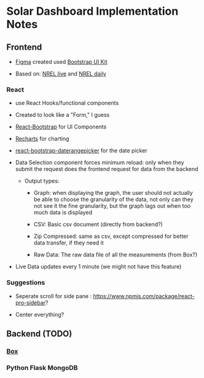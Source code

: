 # Solar Dashboard Implementation Notes

## Frontend

* [Figma](https://www.figma.com/file/29rFLNlgjcEXfhJ0YYqAzQ/Solar-Dashboard?node-id=0%3A1) created used [Bootstrap UI Kit](https://www.figma.com/community/file/876022745968684318)

* Based on: [NREL live](https://midcdmz.nrel.gov/apps/daily.pl?site=RAZON&live=1)
    and [NREL daily](https://midcdmz.nrel.gov/apps/daily.pl?site=RAZON&start=20170216&yr=2021&mo=6&dy=29>)

### React

* use React Hooks/functional components

* Created to look like a "Form," I guess

* [React-Bootstrap](https://react-bootstrap.github.io/) for UI Components

* [Recharts](https://recharts.org/en-US/) for charting

* [react-bootstrap-daterangepicker](https://www.npmjs.com/package/react-bootstrap-daterangepicker) for the date picker

* Data Selection component forces minimum reload: only when they submit the request does the frontend request for data from the backend

  * Output types:

    * Graph: when displaying the graph, the user should not actually be able to choose the granularity of the data, not only can they not see it the fine granularity, but the graph lags out when too much data is displayed

    * CSV: Basic csv document (directly from backend?)

    * Zip Compressed: same as csv, except compressed for better data transfer, if they need it

    * Raw Data: The raw data file of all the measurements (from Box?)

* Live Data updates every 1 minute (we might not have this feature)

### Suggestions

* Seperate scroll for side pane : <https://www.npmjs.com/package/react-pro-sidebar>?

* Center everything?

## Backend (TODO)

### [Box](https://developer.box.com/)

### Python Flask MongoDB

